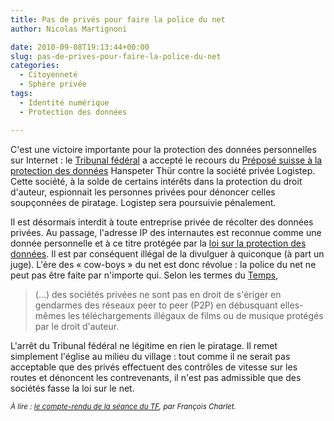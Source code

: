 ```yaml
---
title: Pas de privés pour faire la police du net
author: Nicolas Martignoni

date: 2010-09-08T19:13:44+00:00
slug: pas-de-prives-pour-faire-la-police-du-net
categories:
  - Citoyenneté
  - Sphère privée
tags:
  - Identité numérique
  - Protection des données

---
```

C'est une victoire importante pour la protection des données personnelles sur Internet : le [Tribunal fédéral][1] a accepté le recours du [Préposé suisse à la protection des données][2] Hanspeter Thür contre la société privée Logistep. Cette société, à la solde de certains intérêts dans la protection du droit d'auteur, espionnait les personnes privées pour dénoncer celles soupçonnées de piratage. Logistep sera poursuivie pénalement.

Il est désormais interdit à toute entreprise privée de récolter des données privées. Au passage, l'adresse IP des internautes est reconnue comme une donnée personnelle et à ce titre protégée par la [loi sur la protection des données][3]. Il est par conséquent illégal de la divulguer à quiconque (à part un juge). L'ère des « cow-boys » du net est donc révolue : la police du net ne peut pas être faite par n'importe qui. Selon les termes du [Temps][4],

> (&hellip;) des sociétés privées ne sont pas en droit de s'ériger en gendarmes des réseaux peer to peer (P2P) en débusquant elles-mêmes les téléchargements illégaux de films ou de musique protégés par le droit d'auteur.

L'arrêt du Tribunal fédéral ne légitime en rien le piratage. Il remet simplement l'église au milieu du village : tout comme il ne serait pas acceptable que des privés effectuent des contrôles de vitesse sur les routes et dénoncent les contrevenants, il n'est pas admissible que des sociétés fasse la loi sur le net.

<small>_À lire : [le compte-rendu de la séance du TF][5], par François Charlet._</small>

 [1]: https://www.bger.ch/fr/index.htm
 [2]: https://www.edoeb.admin.ch/edoeb/fr/home.html
 [3]: https://www.admin.ch/opc/fr/classified-compilation/19920153/index.html
 [4]: https://www.letemps.ch/suisse/coup-darret-chasse-aux-pirates
 [5]: https://francoischarlet.ch/2010/logistep-resume-de-la-seance-au-tribunal-federal/

 <!--more-->
